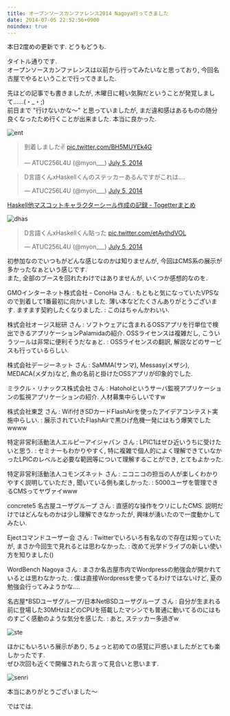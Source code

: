 ```yaml
---
title: オープンソースカンファレンス2014 Nagoya行ってきました
date: 2014-07-05 22:52:56+0900
noindex: true
---
```

本日2度めの更新です. どうもどうも.

タイトル通りです.  
オープンソースカンファレンスは以前から行ってみたいなと思っており, 今回名古屋でやるということで行ってきました.

先ほどの記事でも書きましたが, 木曜日に軽い気胸だということが発覚しまして......(・_・;)  
前日まで "行けないかな〜" と思っていましたが, まだ違和感はあるものの随分良くなったため行くことが出来ました. 本当に良かった.

![ent](https://lh6.googleusercontent.com/-dEVX30gHf2E/U7f5-ojUu6I/AAAAAAAADZA/_p-5J67Qcw8/s640/IMG_1957.JPG)

<blockquote class="twitter-tweet tw-align-center " lang="en"><p>到着しました✌ <a href="http://t.co/BH5MUYEk4G">pic.twitter.com/BH5MUYEk4G</a></p>&mdash; ATUC256L4U (@myon___) <a href="https://twitter.com/myon___/statuses/485246701263802368">July 5, 2014</a></blockquote>
<script async src="//platform.twitter.com/widgets.js" charset="utf-8"></script>

<blockquote class="twitter-tweet tw-align-center" lang="en"><p>D言語くんxHaskellくんのステッカーあるんですがこれは....</p>&mdash; ATUC256L4U (@myon___) <a href="https://twitter.com/myon___/statuses/485268250104586241">July 5, 2014</a></blockquote>
<script async src="//platform.twitter.com/widgets.js" charset="utf-8"></script>

[Haskell他マスコットキャラクターシール作成の記録 - Togetterまとめ](http://togetter.com/li/685435)

![dhas](https://lh6.googleusercontent.com/-OFpcTpbD5nU/U7f57do13TI/AAAAAAAADYw/U49k5GjVjFw/s640/IMG_1955.JPG)

<blockquote class="twitter-tweet tw-align-center" lang="en"><p>D言語くんxHaskellくん貼った <a href="http://t.co/etAvthdVOL">pic.twitter.com/etAvthdVOL</a></p>&mdash; ATUC256L4U (@myon___) <a href="https://twitter.com/myon___/statuses/485346248359038976">July 5, 2014</a></blockquote>
<script async src="//platform.twitter.com/widgets.js" charset="utf-8"></script>

初参加なのでいつもがどんな感じなのかは知りませんが, 今回はCMS系の展示が多かったなぁという感じです.  
また, 全部のブースを回れたわけではありませんが, いくつか感想的なのを.

GMOインターネット株式会社 - ConoHa さん
:   もともと気になっていたVPSなので到着して1番最初に向かいました. 薄い本などたくさんありがとうございます. ますます契約したくなりました.
:   このはちゃんかわいい.

株式会社オージス総研 さん
:   ソフトウェアに含まれるOSSアプリを行単位で検出できるアプリケーションPalamidaの紹介. OSSライセンスは複雑だし, こういうツールは非常に便利そうだなぁと.
:   OSSライセンスの翻訳, 解説などのサービスも行っているらしい.

株式会社デージーネット さん
:   SaMMA(サンマ), Messasy(メザシ), MEDACA(メダカ)など, 魚の名前と掛けたOSSアプリが印象的でした.

ミラクル・リナックス株式会社 さん
:   Hatoholというサーバ監視アプリケーションの監視アプリケーションの紹介. 人材募集中らしいですw

株式会社東芝 さん
:   Wifi付きSDカードFlashAirを使ったアイデアコンテスト実施中らしい.
:   展示されていたFlashAirで黒ひげ危機一発にはもう爆笑でしたwwww

特定非営利活動法人エルピーアイジャパン さん
:   LPIC1はぜひ近いうちに受けたいと思う.
:   セミナーもわかりやすく, 特に複雑で個人的によく理解できていなかったLPICのレベルと必要な範囲等について理解することができ, とてもよかった.

特定非営利活動法人コモンズネット さん
:   ニコニコの担当の人が楽しくわかりやすく説明していただき, 聞いている側も楽しかった.
:   5000ユーザを管理できるCMSってヤヴァイwww

concrete5 名古屋ユーザグループ さん
:   直感的な操作をウリにしたCMS. 説明だけではどんなものかは少し理解できなかったが, 興味が湧いたので一度動かしてみたい.

Ejectコマンドユーザー会 さん
:   Twitterでいろいろ有名なので存在は知っていたが, まさか今回生で見れるとは思わなかった.
:   改めて光学ドライブの新しい使い方を知りました()

WordBench Nagoya さん
:   まさか名古屋市内でWordpressの勉強会が開かれているとは思わなかった.
:   僕は直接Wordpressを使ってるわけではないけど, 夏の勉強会行ってみようかな....

名古屋*BSDユーザグループ/日本NetBSDユーザグループ さん
:   自分が生まれる前に登場した30MHzほどのCPUを搭載したマシンでも普通に動いてるのにはものすごく感動のような気分を感じた.
:   あと, ステッカー多過ぎw

![ste](https://lh5.googleusercontent.com/-o2LHP1b9YKo/U7f5-oO_UoI/AAAAAAAADY8/7VcGiShn6Rk/s640/IMG_1954.JPG)

ほかにもいろいろ展示があり, ちょっと初めての感覚に戸惑いましたがとても楽しかったです.  
ぜひ次回も近くで開催されたら言って見合いと思います.

![senri](https://lh6.googleusercontent.com/-INRRBz1mx4M/U7gBkX3sM5I/AAAAAAAADZc/OA1m46ogPh8/s640/IMG_1962.JPG)

本当にありがとうございました〜

ではでは.
